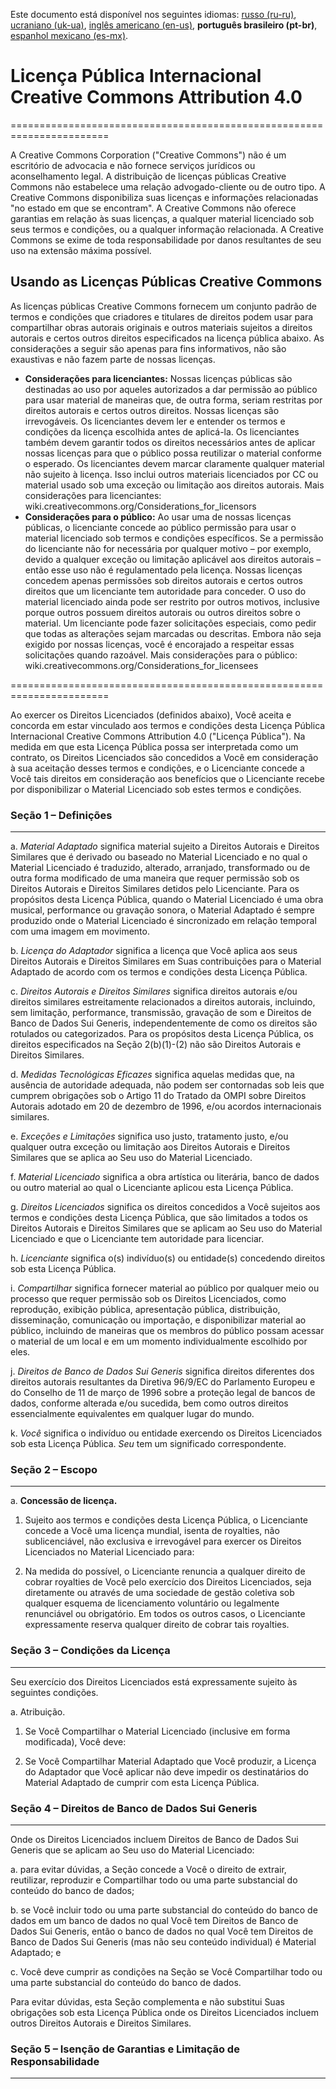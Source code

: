 Este documento está disponível nos seguintes idiomas: [russo (ru-ru)](/docs/ASSETS_LICENSE_ru-ru.md), [ucraniano (uk-ua)](/docs/ASSETS_LICENSE_uk-ua.md), [inglês americano (en-us)](/docs/ASSETS_LICENSE_en-us.md), **português brasileiro (pt-br)**, [espanhol mexicano (es-mx)](/docs/ASSETS_LICENSE_es-mx.md).

# Licença Pública Internacional Creative Commons Attribution 4.0

=======================================================================

A Creative Commons Corporation ("Creative Commons") não é um escritório de advocacia e não fornece serviços jurídicos ou aconselhamento legal. A distribuição de licenças públicas Creative Commons não estabelece uma relação advogado-cliente ou de outro tipo. A Creative Commons disponibiliza suas licenças e informações relacionadas "no estado em que se encontram". A Creative Commons não oferece garantias em relação às suas licenças, a qualquer material licenciado sob seus termos e condições, ou a qualquer informação relacionada. A Creative Commons se exime de toda responsabilidade por danos resultantes de seu uso na extensão máxima possível.

## Usando as Licenças Públicas Creative Commons

As licenças públicas Creative Commons fornecem um conjunto padrão de termos e condições que criadores e titulares de direitos podem usar para compartilhar obras autorais originais e outros materiais sujeitos a direitos autorais e certos outros direitos especificados na licença pública abaixo. As considerações a seguir são apenas para fins informativos, não são exaustivas e não fazem parte de nossas licenças.

* **Considerações para licenciantes:** Nossas licenças públicas são destinadas ao uso por aqueles autorizados a dar permissão ao público para usar material de maneiras que, de outra forma, seriam restritas por direitos autorais e certos outros direitos. Nossas licenças são irrevogáveis. Os licenciantes devem ler e entender os termos e condições da licença escolhida antes de aplicá-la. Os licenciantes também devem garantir todos os direitos necessários antes de aplicar nossas licenças para que o público possa reutilizar o material conforme o esperado. Os licenciantes devem marcar claramente qualquer material não sujeito à licença. Isso inclui outros materiais licenciados por CC ou material usado sob uma exceção ou limitação aos direitos autorais. Mais considerações para licenciantes: wiki.creativecommons.org/Considerations_for_licensors
* **Considerações para o público:** Ao usar uma de nossas licenças públicas, o licenciante concede ao público permissão para usar o material licenciado sob termos e condições específicos. Se a permissão do licenciante não for necessária por qualquer motivo – por exemplo, devido a qualquer exceção ou limitação aplicável aos direitos autorais – então esse uso não é regulamentado pela licença. Nossas licenças concedem apenas permissões sob direitos autorais e certos outros direitos que um licenciante tem autoridade para conceder. O uso do material licenciado ainda pode ser restrito por outros motivos, inclusive porque outros possuem direitos autorais ou outros direitos sobre o material. Um licenciante pode fazer solicitações especiais, como pedir que todas as alterações sejam marcadas ou descritas. Embora não seja exigido por nossas licenças, você é encorajado a respeitar essas solicitações quando razoável. Mais considerações para o público: wiki.creativecommons.org/Considerations_for_licensees

=======================================================================

Ao exercer os Direitos Licenciados (definidos abaixo), Você aceita e concorda em estar vinculado aos termos e condições desta Licença Pública Internacional Creative Commons Attribution 4.0 ("Licença Pública"). Na medida em que esta Licença Pública possa ser interpretada como um contrato, os Direitos Licenciados são concedidos a Você em consideração à sua aceitação desses termos e condições, e o Licenciante concede a Você tais direitos em consideração aos benefícios que o Licenciante recebe por disponibilizar o Material Licenciado sob estes termos e condições.

### Seção 1 – Definições

---

a. *Material Adaptado* significa material sujeito a Direitos Autorais e Direitos Similares que é derivado ou baseado no Material Licenciado e no qual o Material Licenciado é traduzido, alterado, arranjado, transformado ou de outra forma modificado de uma maneira que requer permissão sob os Direitos Autorais e Direitos Similares detidos pelo Licenciante. Para os propósitos desta Licença Pública, quando o Material Licenciado é uma obra musical, performance ou gravação sonora, o Material Adaptado é sempre produzido onde o Material Licenciado é sincronizado em relação temporal com uma imagem em movimento.

b. *Licença do Adaptador* significa a licença que Você aplica aos seus Direitos Autorais e Direitos Similares em Suas contribuições para o Material Adaptado de acordo com os termos e condições desta Licença Pública.

c. *Direitos Autorais e Direitos Similares* significa direitos autorais e/ou direitos similares estreitamente relacionados a direitos autorais, incluindo, sem limitação, performance, transmissão, gravação de som e Direitos de Banco de Dados Sui Generis, independentemente de como os direitos são rotulados ou categorizados. Para os propósitos desta Licença Pública, os direitos especificados na Seção 2(b)(1)-(2) não são Direitos Autorais e Direitos Similares.

d. *Medidas Tecnológicas Eficazes* significa aquelas medidas que, na ausência de autoridade adequada, não podem ser contornadas sob leis que cumprem obrigações sob o Artigo 11 do Tratado da OMPI sobre Direitos Autorais adotado em 20 de dezembro de 1996, e/ou acordos internacionais similares.

e. *Exceções e Limitações* significa uso justo, tratamento justo, e/ou qualquer outra exceção ou limitação aos Direitos Autorais e Direitos Similares que se aplica ao Seu uso do Material Licenciado.

f. *Material Licenciado* significa a obra artística ou literária, banco de dados ou outro material ao qual o Licenciante aplicou esta Licença Pública.

g. *Direitos Licenciados* significa os direitos concedidos a Você sujeitos aos termos e condições desta Licença Pública, que são limitados a todos os Direitos Autorais e Direitos Similares que se aplicam ao Seu uso do Material Licenciado e que o Licenciante tem autoridade para licenciar.

h. *Licenciante* significa o(s) indivíduo(s) ou entidade(s) concedendo direitos sob esta Licença Pública.

i. *Compartilhar* significa fornecer material ao público por qualquer meio ou processo que requer permissão sob os Direitos Licenciados, como reprodução, exibição pública, apresentação pública, distribuição, disseminação, comunicação ou importação, e disponibilizar material ao público, incluindo de maneiras que os membros do público possam acessar o material de um local e em um momento individualmente escolhido por eles.

j. *Direitos de Banco de Dados Sui Generis* significa direitos diferentes dos direitos autorais resultantes da Diretiva 96/9/EC do Parlamento Europeu e do Conselho de 11 de março de 1996 sobre a proteção legal de bancos de dados, conforme alterada e/ou sucedida, bem como outros direitos essencialmente equivalentes em qualquer lugar do mundo.

k. *Você* significa o indivíduo ou entidade exercendo os Direitos Licenciados sob esta Licença Pública. *Seu* tem um significado correspondente.

### Seção 2 – Escopo

---

a. **Concessão de licença.**

  1. Sujeito aos termos e condições desta Licença Pública, o Licenciante concede a Você uma licença mundial, isenta de royalties, não sublicenciável, não exclusiva e irrevogável para exercer os Direitos Licenciados no Material Licenciado para:
  
  2. Na medida do possível, o Licenciante renuncia a qualquer direito de cobrar royalties de Você pelo exercício dos Direitos Licenciados, seja diretamente ou através de uma sociedade de gestão coletiva sob qualquer esquema de licenciamento voluntário ou legalmente renunciável ou obrigatório. Em todos os outros casos, o Licenciante expressamente reserva qualquer direito de cobrar tais royalties.

### Seção 3 – Condições da Licença

---

Seu exercício dos Direitos Licenciados está expressamente sujeito às seguintes condições.

a. Atribuição.

  1. Se Você Compartilhar o Material Licenciado (inclusive em forma modificada), Você deve:
  
  2. Se Você Compartilhar Material Adaptado que Você produzir, a Licença do Adaptador que Você aplicar não deve impedir os destinatários do Material Adaptado de cumprir com esta Licença Pública.

### Seção 4 – Direitos de Banco de Dados Sui Generis

---

Onde os Direitos Licenciados incluem Direitos de Banco de Dados Sui Generis que se aplicam ao Seu uso do Material Licenciado:

a. para evitar dúvidas, a Seção concede a Você o direito de extrair, reutilizar, reproduzir e Compartilhar todo ou uma parte substancial do conteúdo do banco de dados;

b. se Você incluir todo ou uma parte substancial do conteúdo do banco de dados em um banco de dados no qual Você tem Direitos de Banco de Dados Sui Generis, então o banco de dados no qual Você tem Direitos de Banco de Dados Sui Generis (mas não seu conteúdo individual) é Material Adaptado; e

c. Você deve cumprir as condições na Seção se Você Compartilhar todo ou uma parte substancial do conteúdo do banco de dados.

Para evitar dúvidas, esta Seção complementa e não substitui Suas obrigações sob esta Licença Pública onde os Direitos Licenciados incluem outros Direitos Autorais e Direitos Similares.

### Seção 5 – Isenção de Garantias e Limitação de Responsabilidade

---
